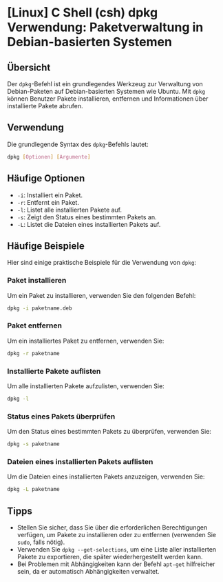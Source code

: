 # [Linux] C Shell (csh) dpkg Verwendung: Paketverwaltung in Debian-basierten Systemen

## Übersicht
Der `dpkg`-Befehl ist ein grundlegendes Werkzeug zur Verwaltung von Debian-Paketen auf Debian-basierten Systemen wie Ubuntu. Mit `dpkg` können Benutzer Pakete installieren, entfernen und Informationen über installierte Pakete abrufen.

## Verwendung
Die grundlegende Syntax des `dpkg`-Befehls lautet:

```bash
dpkg [Optionen] [Argumente]
```

## Häufige Optionen
- `-i`: Installiert ein Paket.
- `-r`: Entfernt ein Paket.
- `-l`: Listet alle installierten Pakete auf.
- `-s`: Zeigt den Status eines bestimmten Pakets an.
- `-L`: Listet die Dateien eines installierten Pakets auf.

## Häufige Beispiele
Hier sind einige praktische Beispiele für die Verwendung von `dpkg`:

### Paket installieren
Um ein Paket zu installieren, verwenden Sie den folgenden Befehl:

```bash
dpkg -i paketname.deb
```

### Paket entfernen
Um ein installiertes Paket zu entfernen, verwenden Sie:

```bash
dpkg -r paketname
```

### Installierte Pakete auflisten
Um alle installierten Pakete aufzulisten, verwenden Sie:

```bash
dpkg -l
```

### Status eines Pakets überprüfen
Um den Status eines bestimmten Pakets zu überprüfen, verwenden Sie:

```bash
dpkg -s paketname
```

### Dateien eines installierten Pakets auflisten
Um die Dateien eines installierten Pakets anzuzeigen, verwenden Sie:

```bash
dpkg -L paketname
```

## Tipps
- Stellen Sie sicher, dass Sie über die erforderlichen Berechtigungen verfügen, um Pakete zu installieren oder zu entfernen (verwenden Sie `sudo`, falls nötig).
- Verwenden Sie `dpkg --get-selections`, um eine Liste aller installierten Pakete zu exportieren, die später wiederhergestellt werden kann.
- Bei Problemen mit Abhängigkeiten kann der Befehl `apt-get` hilfreicher sein, da er automatisch Abhängigkeiten verwaltet.